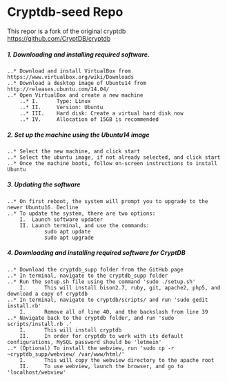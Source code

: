 # Cryptdb-seed Repo

This repor is a fork of the original cryptdb  https://github.com/CryptDB/cryptdb

##### 1. Downloading and installing required software.
	..* Download and install VirtualBox from https://www.virtualbox.org/wiki/Downloads
	..* Download a desktop image of Ubuntu14 from http://releases.ubuntu.com/14.04/
	..* Open VirtualBox and create a new machine
		..* I.		Type: Linux
		..* II.		Version: Ubuntu
		..* III.	Hard disk: Create a virtual hard disk now
		..* IV.		Allocation of 15GB is recommended

##### 2. Set up the machine using the Ubuntu14 image
	..* Select the new machine, and click start
	..* Select the ubuntu image, if not already selected, and click start
	..* Once the machine boots, follow on-screen instructions to install Ubuntu

##### 3. Updating the software
	..* On first reboot, the system will prompt you to upgrade to the newer Ubuntu16. Decline
	..* To update the system, there are two options:
		I.	Launch software updater
		II. Launch terminal, and use the commands:
				sudo apt update
				sudo apt upgrade
				
##### 4. Downloading and installing required software for CryptDB
	..* Download the cryptdb_supp folder from the GitHub page
	..* In terminal, navigate to the cryptdb_supp folder
	..* Run the setup.sh file using the command 'sudo ./setup.sh'
		I.		This will install bison2.7, ruby, git, apache2, php5, and download a copy of cryptdb
	..* In terminal, navigate to cryptdb/scripts/ and run 'sudo gedit install.rb'
		I.		Remove all of line 40, and the backslash from line 39
	..* Navigate back to the cryptdb folder, and run 'sudo scripts/install.rb .'
		I.		This will install cryptdb
		II.		In order for cryptdb to work with its default configurations, MySQL password should be 'letmein'
	..* (Optional) To install the webview, run 'sudo cp -r ~cryptdb_supp/webview/ /var/www/html/'
		I.		This will copy the webview directory to the apache root
		II.		To use webview, launch the browser, and go to 'localhost/webview'
